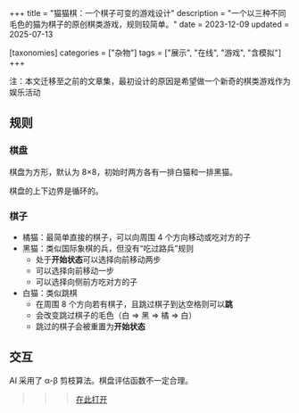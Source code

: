 +++
title = "猫猫棋：一个棋子可变的游戏设计"
description = "一个以三种不同毛色的猫为棋子的原创棋类游戏，规则较简单。"
date = 2023-12-09
updated = 2025-07-13

[taxonomies]
categories = ["杂物"]
tags = ["展示", "在线", "游戏", "含模拟"]
+++

注：本文迁移至之前的文章集，最初设计的原因是希望做一个新奇的棋类游戏作为娱乐活动

## 规则
### 棋盘
棋盘为方形，默认为 8×8，初始时两方各有一排白猫和一排黑猫。

棋盘的上下边界是循环的。

### 棋子
* 橘猫：最简单直接的棋子，可以向周围 4 个方向移动或吃对方的子
* 黑猫：类似国际象棋的兵，但没有“吃过路兵”规则
	* 处于**开始状态**可以选择向前移动两步
	* 可以选择向前移动一步
	* 可以选择向侧前方吃对方的子
* 白猫：类似跳棋
	* 在周围 8 个方向若有棋子，且跳过棋子到达空格则可以**跳**
	* 会改变跳过棋子的毛色（白 => 黑 => 橘 => 白）
	* 跳过的棋子会被重置为**开始状态**

## 交互
AI 采用了 α-β 剪枝算法。棋盘评估函数不一定合理。

> > > [在此打开](/playground/cat_chess.html)
